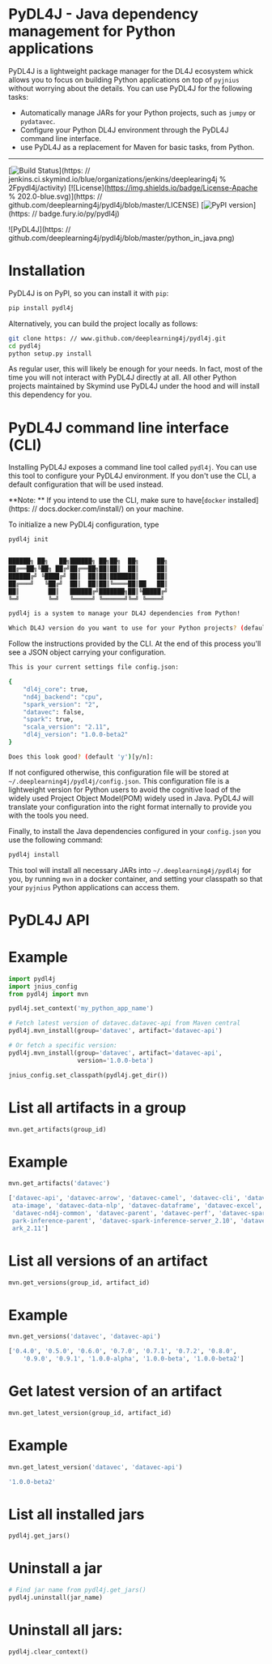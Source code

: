 # PyDL4J - Java dependency management for Python applications

PyDL4J is a lightweight package manager for the DL4J ecosystem whick allows you to focus
on building Python applications on top of `pyjnius` without worrying about the details. You
can use PyDL4J for the following tasks:

- Automatically manage JARs for your Python projects, such as `jumpy` or `pydatavec`.
- Configure your Python DL4J environment through the PyDL4J command line interface.
- use PyDL4J as a replacement for Maven for basic tasks, from Python.

---------

[![Build Status](https://jenkins.ci.skymind.io/buildStatus/icon?job=deeplearing4j/pydl4j/master)](https: // jenkins.ci.skymind.io/blue/organizations/jenkins/deeplearing4j % 2Fpydl4j/activity)
[![License](https://img.shields.io/badge/License-Apache % 202.0-blue.svg)](https: // github.com/deeplearning4j/pydl4j/blob/master/LICENSE)
[![PyPI version](https://badge.fury.io/py/pydl4j.svg)](https: // badge.fury.io/py/pydl4j)

![PyDL4J](https: // github.com/deeplearning4j/pydl4j/blob/master/python_in_java.png)

# Installation

PyDL4J is on PyPI, so you can install it with `pip`:

```bash
pip install pydl4j
```

Alternatively, you can build the project locally as follows:

```bash
git clone https: // www.github.com/deeplearning4j/pydl4j.git
cd pydl4j
python setup.py install
```

As regular user, this will likely be enough for your needs. In fact, most of the time you
will not interact with PyDL4J directly at all. All other Python projects maintained by
Skymind use PyDL4J under the hood and will install this dependency for you.

# PyDL4J command line interface (CLI)

Installing PyDL4J exposes a command line tool called `pydl4j`. You can use this tool to configure
your PyDL4J environment. If you don't use the CLI, a default configuration that will be used instead.

**Note: ** If you intend to use the CLI, make sure to have[`docker` installed](https: // docs.docker.com/install/)
on your machine.

To initialize a new PyDL4j configuration, type

```bash
pydl4j init


██████╗ ██╗   ██╗██████╗ ██╗██╗  ██╗     ██╗
██╔══██╗╚██╗ ██╔╝██╔══██╗██║██║  ██║     ██║
██████╔╝ ╚████╔╝ ██║  ██║██║███████║     ██║
██╔═══╝   ╚██╔╝  ██║  ██║██║╚════██║██   ██║
██║        ██║   ██████╔╝███████╗██║╚█████╔╝
╚═╝        ╚═╝   ╚═════╝ ╚══════╝╚═╝ ╚════╝

pydl4j is a system to manage your DL4J dependencies from Python!

Which DL4J version do you want to use for your Python projects? (default '1.0.0-beta2'):
```

Follow the instructions provided by the CLI. At the end of this process you'll see a
JSON object carrying your configuration.

```bash
This is your current settings file config.json:

{
    "dl4j_core": true,
    "nd4j_backend": "cpu",
    "spark_version": "2",
    "datavec": false,
    "spark": true,
    "scala_version": "2.11",
    "dl4j_version": "1.0.0-beta2"
}

Does this look good? (default 'y')[y/n]:

```

If not configured otherwise, this configuration file will be stored at `~/.deeplearning4j/pydl4j/config.json`. This
configuration file is a lightweight version for Python users to avoid the cognitive load of the widely used
Project Object Model(POM) widely used in Java. PyDL4J will translate your configuration into the right format
internally to provide you with the tools you need.

Finally, to install the Java dependencies configured in your `config.json` you use the following command:

```bash
pydl4j install
```

This tool will install all necessary JARs into `~/.deeplearning4j/pydl4j` for you, by running `mvn` in a
docker container, and setting your classpath so that your `pyjnius` Python applications can access them.

# PyDL4J API

# Example

```python
import pydl4j
import jnius_config
from pydl4j import mvn

pydl4j.set_context('my_python_app_name')

# Fetch latest version of datavec.datavec-api from Maven central
pydl4j.mvn_install(group='datavec', artifact='datavec-api')

# Or fetch a specific version:
pydl4j.mvn_install(group='datavec', artifact='datavec-api',
                   version='1.0.0-beta')

jnius_config.set_classpath(pydl4j.get_dir())
```

# List all artifacts in a group

```python
mvn.get_artifacts(group_id)
```

# Example

```python
mvn.get_artifacts('datavec')
```

```bash
['datavec-api', 'datavec-arrow', 'datavec-camel', 'datavec-cli', 'datavec-data', 'datavec-data-audio', 'datavec-data-codec', 'datavec-d
 ata-image', 'datavec-data-nlp', 'datavec-dataframe', 'datavec-excel', 'datavec-geo', 'datavec-hadoop', 'datavec-jdbc', 'datavec-local',
 'datavec-nd4j-common', 'datavec-parent', 'datavec-perf', 'datavec-spark-inference-client', 'datavec-spark-inference-model', 'datavec-s
 park-inference-parent', 'datavec-spark-inference-server_2.10', 'datavec-spark-inference-server_2.11', 'datavec-spark_2.10', 'datavec-sp
 ark_2.11']
```

# List all versions of an artifact

```python
mvn.get_versions(group_id, artifact_id)
```

# Example

```python
mvn.get_versions('datavec', 'datavec-api')
```

```bash
['0.4.0', '0.5.0', '0.6.0', '0.7.0', '0.7.1', '0.7.2', '0.8.0',
    '0.9.0', '0.9.1', '1.0.0-alpha', '1.0.0-beta', '1.0.0-beta2']
```

# Get latest version of an artifact

```python
mvn.get_latest_version(group_id, artifact_id)
```

# Example

```python
mvn.get_latest_version('datavec', 'datavec-api')
```

```bash
'1.0.0-beta2'
```

# List all installed jars

```python
pydl4j.get_jars()
```

# Uninstall a jar

```python
# Find jar name from pydl4j.get_jars()
pydl4j.uninstall(jar_name)
```

# Uninstall all jars:

```python
pydl4j.clear_context()
```
